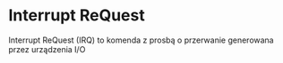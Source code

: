 # Interrupt ReQuest
Interrupt ReQuest (IRQ) to komenda z prosbą o przerwanie generowana przez urządzenia I/O 
